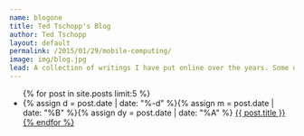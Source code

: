 ```yaml
---
name: blogone
title: Ted Tschopp's Blog
author: Ted Tschopp
layout: default
permalink: /2015/01/29/mobile-computing/
image: img/blog.jpg
lead: A collection of writings I have put online over the years. Some of it is really bad, and some of it I am proud of. All of it can be made better.
---
```

  <ul>
  {% for post in site.posts limit:5 %}
    <li>
      {% assign d = post.date | date: "%-d" %}{% assign m = post.date | date: "%B" %}{% assign dy = post.date | date: "%A" %}
      <a href="{{ post.url }}">{{ post.title }} <!-- -- {{ dy }}, {{ m }} {% case d %}{% when '1' or '21' or '31' %}{{ d }}st{% when '2' or '22' %}{{ d }}nd{% when '3' or '23' %}{{ d }}rd{% else %}{{ d }}th{% endcase %}, {{ post.date | date: "%Y" }}
      </a>
      {% if forloop.first %}
      <p>{{ post.content |truncatehtml | truncatewords: 20 }}</p>
      {% endif %} -->
    </li>
  {% endfor %}
  </ul>
